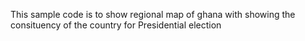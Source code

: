 This sample code is to show regional map of ghana with showing the consituency of the country for Presidential election
